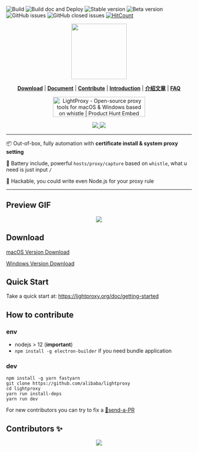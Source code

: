 ![Build](https://github.com/alibaba/lightproxy/workflows/Build/badge.svg)
![Build doc and Deploy](https://github.com/alibaba/lightproxy/workflows/Build%20and%20Deploy/badge.svg)
![Stable version](https://img.shields.io/badge/dynamic/json?url=https://gw.alipayobjects.com/os/LightProxy/release.json&label=Stable%20Version&query=$.version)
![Beta version](https://img.shields.io/badge/dynamic/json?url=https://gw.alipayobjects.com/os/LightProxy/beta-release.json&label=Beta%20Version&query=$.version)
![GitHub issues](https://img.shields.io/github/issues/alibaba/lightproxy)
![GitHub closed issues](https://img.shields.io/github/issues-closed-raw/alibaba/lightproxy)
[![HitCount](http://hits.dwyl.com/alibaba/lightproxy.svg)](http://hits.dwyl.com/alibaba/lightproxy)


<p align="center">
   <a href="https://lightproxy.org">
    <img src="./vendor/files/icon.png" height="150px"/>
  </a>
</p>

<p align="center">
<b><a href="https://lightproxy.org/doc/getting-started#download">Download</a></b>
|
<b><a href="https://lightproxy.org/doc/getting-started">Document</a></b>
|
<b><a href="CONTRIBUTING.org">Contribute</a></b>
|
  <b><a href="https://github.com/alibaba/lightproxy/issues/117">Introduction</a></b>
|
<b><a href="https://github.com/alibaba/lightproxy/issues/19">介绍文章</a></b>
|
<b><a href="https://alibaba.github.io/lightproxy/start-proxy-only.html">FAQ</a></b>

</p>
<p align="center">
<a href="https://www.producthunt.com/posts/lightproxy?utm_source=badge-featured&utm_medium=badge&utm_souce=badge-lightproxy" target="_blank"><img src="https://api.producthunt.com/widgets/embed-image/v1/featured.svg?post_id=195432&theme=light" alt="LightProxy - Open-source proxy tools for macOS & Windows based on whistle | Product Hunt Embed" style="width: 250px; height: 54px;" width="250px" height="54px" /></a>
</p>

<p align="center">
  <a href="https://lightproxy.org">
    <img src="https://img.alicdn.com/tfs/TB157bJF.T1gK0jSZFrXXcNCXXa-1393-921.png"></img>
    <img src="https://img.alicdn.com/tfs/TB1vd0uGYj1gK0jSZFOXXc7GpXa-1549-1018.png"></img>
  </a>
</p>


--- 
:package: Out-of-box, fully automation with **certificate install & system proxy setting**

:battery: Battery include, powerful `hosts/proxy/capture` based on `whistle`, what u need is just input `/`

:electric_plug: Hackable, you could write even Node.js for your proxy rule

--- 

## Preview GIF
<p align="center">
  <img src="https://i.loli.net/2020/05/05/uRZMpi8rPDyQF6I.gif"></img>
</p>

## Download

[macOS Version Download](https://gw.alipayobjects.com/os/LightProxy/LightProxy.dmg)

[Windows Version Download](https://gw.alipayobjects.com/os/LightProxy/LightProxy-Setup.exe)

## Quick Start

Take a quick start at: https://lightproxy.org/doc/getting-started

## How to contribute

### env

- nodejs > 12 (**important**)
- `npm install -g electron-builder` if you need bundle application

### dev

```shell
npm install -g yarn fastyarn
git clone https://github.com/alibaba/lightproxy
cd lightproxy
yarn run install-deps
yarn run dev
```

For new contributors you can try to fix a [🏅send-a-PR](https://github.com/alibaba/lightproxy/issues?q=is%3Aissue+is%3Aopen+label%3A%22%F0%9F%8F%85send+a+PR%22)


## Contributors ✨
<p align="center">
  <a href="https://github.com/alibaba/lightproxy/graphs/contributors">
    <img src="https://contributors-img.web.app/image?repo=alibaba/lightproxy"></img>
  </a>
</p>
